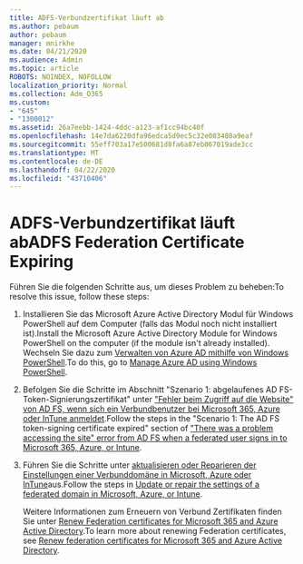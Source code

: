 ```yaml
---
title: ADFS-Verbundzertifikat läuft ab
ms.author: pebaum
author: pebaum
manager: mnirkhe
ms.date: 04/21/2020
ms.audience: Admin
ms.topic: article
ROBOTS: NOINDEX, NOFOLLOW
localization_priority: Normal
ms.collection: Adm_O365
ms.custom:
- "645"
- "1300012"
ms.assetid: 26a7eebb-1424-4ddc-a123-af1cc94bc40f
ms.openlocfilehash: 14e7da6220dfa96edca5d9ec5c32e003480a9eaf
ms.sourcegitcommit: 55eff703a17e500681d8fa6a87eb067019ade3cc
ms.translationtype: MT
ms.contentlocale: de-DE
ms.lasthandoff: 04/22/2020
ms.locfileid: "43710406"
---
```

# <a name="adfs-federation-certificate-expiring"></a><span data-ttu-id="f367b-102">ADFS-Verbundzertifikat läuft ab</span><span class="sxs-lookup"><span data-stu-id="f367b-102">ADFS Federation Certificate Expiring</span></span>

<span data-ttu-id="f367b-103">Führen Sie die folgenden Schritte aus, um dieses Problem zu beheben:</span><span class="sxs-lookup"><span data-stu-id="f367b-103">To resolve this issue, follow these steps:</span></span>
  
1. <span data-ttu-id="f367b-104">Installieren Sie das Microsoft Azure Active Directory Modul für Windows PowerShell auf dem Computer (falls das Modul noch nicht installiert ist).</span><span class="sxs-lookup"><span data-stu-id="f367b-104">Install the Microsoft Azure Active Directory Module for Windows PowerShell on the computer (if the module isn't already installed).</span></span> <span data-ttu-id="f367b-105">Wechseln Sie dazu zum [Verwalten von Azure AD mithilfe von Windows PowerShell](https://aka.ms/aadposh).</span><span class="sxs-lookup"><span data-stu-id="f367b-105">To do this, go to [Manage Azure AD using Windows PowerShell](https://aka.ms/aadposh).</span></span>

2. <span data-ttu-id="f367b-106">Befolgen Sie die Schritte im Abschnitt "Szenario 1: abgelaufenes AD FS-Token-Signierungszertifikat" unter ["Fehler beim Zugriff auf die Website" von AD FS, wenn sich ein Verbundbenutzer bei Microsoft 365, Azure oder InTune anmeldet](https://support.microsoft.com/help/2713898/there-was-a-problem-accessing-the-site-error-from-ad-fs-when-a-federat).</span><span class="sxs-lookup"><span data-stu-id="f367b-106">Follow the steps in the "Scenario 1: The AD FS token-signing certificate expired" section of ["There was a problem accessing the site" error from AD FS when a federated user signs in to Microsoft 365, Azure, or Intune](https://support.microsoft.com/help/2713898/there-was-a-problem-accessing-the-site-error-from-ad-fs-when-a-federat).</span></span>

3. <span data-ttu-id="f367b-107">Führen Sie die Schritte unter [aktualisieren oder Reparieren der Einstellungen einer Verbunddomäne in Microsoft, Azure oder InTune](https://docs.microsoft.com/office365/troubleshoot/security/update-federated-domain-office-365)aus.</span><span class="sxs-lookup"><span data-stu-id="f367b-107">Follow the steps in [Update or repair the settings of a federated domain in Microsoft, Azure, or Intune](https://docs.microsoft.com/office365/troubleshoot/security/update-federated-domain-office-365).</span></span>

    <span data-ttu-id="f367b-108">Weitere Informationen zum Erneuern von Verbund Zertifikaten finden Sie unter [Renew Federation certificates for Microsoft 365 and Azure Active Directory](https://docs.microsoft.com/azure/active-directory/connect/active-directory-aadconnect-o365-certs).</span><span class="sxs-lookup"><span data-stu-id="f367b-108">To learn more about renewing Federation certificates, see [Renew federation certificates for Microsoft 365 and Azure Active Directory](https://docs.microsoft.com/azure/active-directory/connect/active-directory-aadconnect-o365-certs).</span></span>
